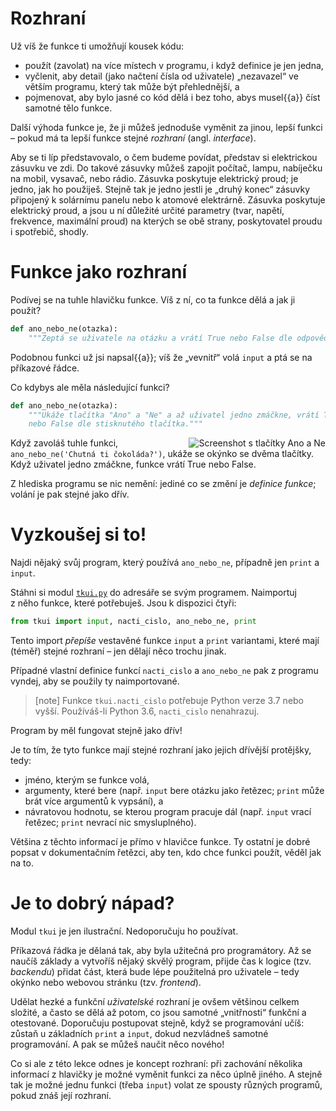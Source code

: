 # Rozhraní

Už víš že funkce ti umožňují kousek kódu:

* použít (zavolat) na více místech v programu, i když definice je jen jedna,
* vyčlenit, aby detail (jako načtení čísla od uživatele) „nezavazel“ ve větším
  programu, který tak může být přehlednější, a
* pojmenovat, aby bylo jasné co kód dělá i bez toho, abys musel{{a}} číst
  samotné tělo funkce.

Další výhoda funkce je, že ji můžeš jednoduše vyměnit za jinou,
lepší funkci – pokud má ta lepší funkce stejné *rozhraní* (angl. *interface*).

Aby se ti líp představovalo, o čem budeme povídat, představ si elektrickou
zásuvku ve zdi.
Do takové zásuvky můžeš zapojit počítač, lampu, nabíječku na mobil, vysavač,
nebo rádio.
Zásuvka poskytuje elektrický proud; je jedno, jak ho použiješ.
Stejně tak je jedno jestli je „druhý konec“ zásuvky připojený k solárnímu
panelu nebo k atomové elektrárně.
Zásuvka poskytuje elektrický proud, a jsou u ní důležité určité parametry
(tvar, napětí, frekvence, maximální proud) na kterých se obě strany,
poskytovatel proudu i spotřebič, shodly.


# Funkce jako rozhraní

Podívej se na tuhle hlavičku funkce.
Víš z ní, co ta funkce dělá a jak ji použít?

```python
def ano_nebo_ne(otazka):
    """Zeptá se uživatele na otázku a vrátí True nebo False dle odpovědi"""
```

Podobnou funkci už jsi napsal{{a}}; víš že „vevnitř“ volá `input` a ptá se na
příkazové řádce.

Co kdybys ale měla následující funkci?

```python
def ano_nebo_ne(otazka):
    """Ukáže tlačítka "Ano" a "Ne" a až uživatel jedno zmáčkne, vrátí True
    nebo False dle stisknutého tlačítka."""
```

<img src="{{ static('yn.png') }}" alt="Screenshot s tlačítky Ano a Ne" style="display:block;float:right;">

Když zavoláš tuhle funkci, `ano_nebo_ne('Chutná ti čokoláda?')`, ukáže se
okýnko se dvěma tlačítky.
Když uživatel jedno zmáčkne, funkce vrátí True nebo False.

Z hlediska programu se nic nemění: jediné co se změní je *definice funkce*;
volání je pak stejné jako dřív.


# Vyzkoušej si to!

Najdi nějaký svůj program, který používá `ano_nebo_ne`, případně jen `print`
a `input`.

Stáhni si modul <a href="{{ static('tkui.py') }}"><code>tkui.py</code></a>
do adresáře se svým programem.
Naimportuj z něho funkce, které potřebuješ.
Jsou k dispozici čtyři:

```python
from tkui import input, nacti_cislo, ano_nebo_ne, print
```

Tento import *přepíše* vestavěné funkce `input` a `print` variantami,
které mají (téměř) stejné rozhraní – jen dělají něco trochu jinak.

Případné vlastní definice funkcí `nacti_cislo` a `ano_nebo_ne` pak z programu
vyndej, aby se použily ty naimportované.

> [note]
> Funkce `tkui.nacti_cislo` potřebuje Python verze 3.7 nebo vyšší.
> Používáš-li Python 3.6, `nacti_cislo` nenahrazuj.

Program by měl fungovat stejně jako dřív!

Je to tím, že tyto funkce mají stejné rozhraní jako jejich dřívější protějšky,
tedy:

* jméno, kterým se funkce volá,
* argumenty, které bere (např. `input` bere otázku jako řetězec; `print`
  může brát více argumentů k vypsání), a
* návratovou hodnotu, se kterou program pracuje dál (např. `input` vrací
  řetězec; `print` nevrací nic smysluplného).

Většina z těchto informací je přímo v hlavičce funkce.
Ty ostatní je dobré popsat v dokumentačním řetězci, aby ten, kdo chce funkci
použít, věděl jak na to.


# Je to dobrý nápad?

Modul `tkui` je jen ilustrační. Nedoporučuju ho používat.

Příkazová řádka je dělaná tak, aby byla užitečná pro programátory.
Až se naučíš základy a vytvoříš nějaký skvělý program, přijde čas
k logice (tzv. *backendu*) přidat část, která bude lépe použitelná pro
uživatele – tedy okýnko nebo webovou stránku (tzv. *frontend*).

Udělat hezké a funkční *uživatelské* rozhraní je ovšem většinou celkem složité,
a často se dělá až potom, co jsou samotné „vnitřnosti“ funkční a otestované.
Doporučuju postupovat stejně, když se programování učíš: zůstaň u základních
`print` a `input`, dokud nezvládneš samotné programování.
A pak se můžeš naučit něco nového!

Co si ale z této lekce odnes je koncept rozhraní: při zachování několika
informací z hlavičky je možné vyměnit funkci za něco úplně jiného.
A stejně tak je možné jednu funkci (třeba `input`) volat ze spousty různých
programů, pokud znáš její rozhraní.
